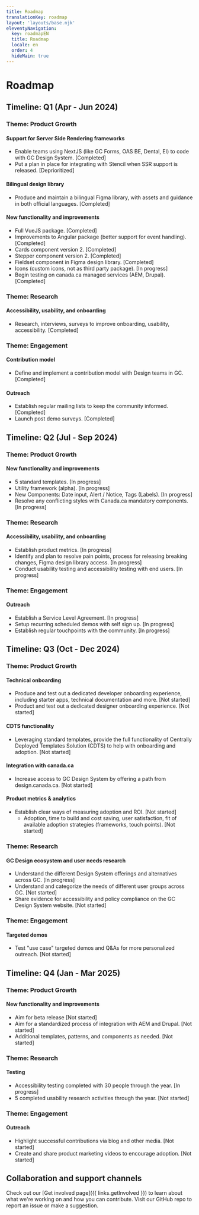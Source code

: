 ```yaml
---
title: Roadmap
translationKey: roadmap
layout: 'layouts/base.njk'
eleventyNavigation:
  key: roadmapEN
  title: Roadmap
  locale: en
  order: 4
  hideMain: true
---
```


# Roadmap
## Timeline: Q1 (Apr - Jun 2024) 

### Theme: Product Growth
#### Support for Server Side Rendering frameworks
  - Enable teams using NextJS (like GC Forms, OAS BE, Dental, EI) to code with GC Design System. [Completed]
  - Put a plan in place for integrating with Stencil when SSR support is released. [Deprioritized]
#### Bilingual design library
  - Produce and maintain a bilingual Figma library, with assets and guidance in both official languages. [Completed]
#### New functionality and improvements
  - Full VueJS package. [Completed]
  - Improvements to Angular package (better support for event handling). [Completed]
  - Cards component version 2. [Completed]
  - Stepper component version 2. [Completed]
  - Fieldset component in Figma design library. [Completed]
  - Icons (custom icons, not as third party package). [In progress]
  - Begin testing on canada.ca managed services (AEM, Drupal). [Completed]

### Theme: Research
#### Accessibility, usability, and onboarding
  - Research, interviews, surveys to improve onboarding, usability, accessibility. [Completed]

### Theme: Engagement
#### Contribution model
  - Define and implement a contribution model with Design teams in GC. [Completed]
#### Outreach
  - Establish regular mailing lists to keep the community informed. [Completed]
  - Launch post demo surveys. [Completed]

## Timeline: Q2 (Jul - Sep 2024) 
### Theme: Product Growth
#### New functionality and improvements
  - 5 standard templates. [In progress]
  - Utility framework (alpha). [In progress]
  - New Components: Date input, Alert / Notice, Tags (Labels). [In progress]
  - Resolve any conflicting styles with Canada.ca mandatory components. [In progress]

### Theme: Research
#### Accessibility, usability, and onboarding
  - Establish product metrics. [In progress]
  - Identify and plan to resolve pain points, process for releasing breaking changes, Figma design library access. [In progress]
  - Conduct usability testing and accessibility testing with end users. [In progress]

### Theme: Engagement
#### Outreach
  - Establish a Service Level Agreement. [In progress]
  - Setup recurring scheduled demos with self sign up. [In progress]
  - Establish regular touchpoints with the community. [In progress]

## Timeline: Q3 (Oct - Dec 2024) 

### Theme: Product Growth
#### Technical onboarding
  - Produce and test out a dedicated developer onboarding experience, including starter apps, technical documentation and more. [Not started]
  - Product and test out a dedicated designer onboarding experience. [Not started]
#### CDTS functionality
  - Leveraging standard templates, provide the full functionality of Centrally Deployed Templates Solution (CDTS) to help with onboarding and adoption. [Not started]
#### Integration with canada.ca
  - Increase access to GC Design System by offering a path from design.canada.ca. [Not started]
#### Product metrics & analytics
  - Establish clear ways of measuring adoption and ROI. [Not started]
    - Adoption, time to build and cost saving, user satisfaction, fit of available adoption strategies (frameworks, touch points). [Not started]

### Theme: Research
#### GC Design ecosystem and user needs research
  - Understand the different Design System offerings and alternatives across GC. [In progress]
  - Understand and categorize the needs of different user groups across GC. [Not started]
  - Share evidence for accessibility and policy compliance on the GC Design System website. [Not started]

### Theme: Engagement
#### Targeted demos
  - Test "use case" targeted demos and Q&As for more personalized outreach. [Not started]

## Timeline: Q4 (Jan - Mar 2025) 

### Theme: Product Growth
#### New functionality and improvements
  - Aim for beta release [Not started]
  - Aim for a standardized process of integration with AEM and Drupal. [Not started]
  - Additional templates, patterns, and components as needed. [Not started]

### Theme: Research
#### Testing
  - Accessibility testing completed with 30 people through the year. [In progress]
  - 5 completed usability research activities through the year. [Not started]

### Theme: Engagement
#### Outreach
  - Highlight successful contributions via blog and other media. [Not started]
  - Create and share product marketing videos to encourage adoption. [Not started]

## Collaboration and support channels
Check out our [Get involved page]({{ links.getInvolved }}) to learn about what we're working on and how you can contribute.
Visit our <gcds-link external href="{{ links.githubCompsIssues }}">GitHub repo</gcds-link> to report an issue or make a suggestion.
